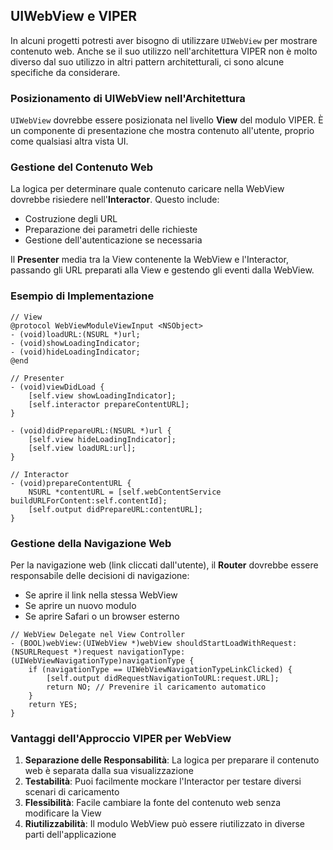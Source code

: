 ## UIWebView e VIPER

In alcuni progetti potresti aver bisogno di utilizzare `UIWebView` per mostrare contenuto web. Anche se il suo utilizzo nell'architettura VIPER non è molto diverso dal suo utilizzo in altri pattern architetturali, ci sono alcune specifiche da considerare.

### Posizionamento di UIWebView nell'Architettura

`UIWebView` dovrebbe essere posizionata nel livello **View** del modulo VIPER. È un componente di presentazione che mostra contenuto all'utente, proprio come qualsiasi altra vista UI.

### Gestione del Contenuto Web

La logica per determinare quale contenuto caricare nella WebView dovrebbe risiedere nell'**Interactor**. Questo include:

- Costruzione degli URL
- Preparazione dei parametri delle richieste
- Gestione dell'autenticazione se necessaria

Il **Presenter** media tra la View contenente la WebView e l'Interactor, passando gli URL preparati alla View e gestendo gli eventi dalla WebView.

### Esempio di Implementazione

```objc
// View
@protocol WebViewModuleViewInput <NSObject>
- (void)loadURL:(NSURL *)url;
- (void)showLoadingIndicator;
- (void)hideLoadingIndicator;
@end

// Presenter
- (void)viewDidLoad {
    [self.view showLoadingIndicator];
    [self.interactor prepareContentURL];
}

- (void)didPrepareURL:(NSURL *)url {
    [self.view hideLoadingIndicator];
    [self.view loadURL:url];
}

// Interactor
- (void)prepareContentURL {
    NSURL *contentURL = [self.webContentService buildURLForContent:self.contentId];
    [self.output didPrepareURL:contentURL];
}
```

### Gestione della Navigazione Web

Per la navigazione web (link cliccati dall'utente), il **Router** dovrebbe essere responsabile delle decisioni di navigazione:

- Se aprire il link nella stessa WebView
- Se aprire un nuovo modulo
- Se aprire Safari o un browser esterno

```objc
// WebView Delegate nel View Controller
- (BOOL)webView:(UIWebView *)webView shouldStartLoadWithRequest:(NSURLRequest *)request navigationType:(UIWebViewNavigationType)navigationType {
    if (navigationType == UIWebViewNavigationTypeLinkClicked) {
        [self.output didRequestNavigationToURL:request.URL];
        return NO; // Prevenire il caricamento automatico
    }
    return YES;
}
```

### Vantaggi dell'Approccio VIPER per WebView

1. **Separazione delle Responsabilità**: La logica per preparare il contenuto web è separata dalla sua visualizzazione
2. **Testabilità**: Puoi facilmente mockare l'Interactor per testare diversi scenari di caricamento
3. **Flessibilità**: Facile cambiare la fonte del contenuto web senza modificare la View
4. **Riutilizzabilità**: Il modulo WebView può essere riutilizzato in diverse parti dell'applicazione